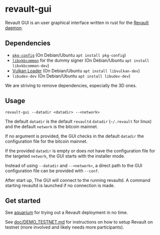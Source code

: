 # revault-gui

Revault GUI is an user graphical interface written in rust for the 
[Revault daemon](https://github.com/revault/revaultd).

## Dependencies

- [`pkg-config`](https://www.freedesktop.org/wiki/Software/pkg-config/) (On Debian/Ubuntu `apt install pkg-config`)
- [`libxkbcommon`](https://xkbcommon.org/) for the dummy signer (On Debian/Ubuntu `apt install libxkbcommon-dev`)
- [Vulkan Loader](https://github.com/KhronosGroup/Vulkan-Loader) (On Debian/Ubuntu `apt install libvulkan-dev`)
- `libudev-dev` (On Debian/Ubuntu `apt install libudev-dev`)

We are striving to remove dependencies, especially the 3D ones.

## Usage

`revault-gui --datadir <datadir> --<network>`

The default `datadir` is the default `revaultd` `datadir` (`~/.revault`
for linux) and the default `network` is the bitcoin mainnet.

If no argument is provided, the GUI checks in the default `datadir` 
the configuration file for the bitcoin mainnet.

If the provided `datadir` is empty or does not have the configuration
file for the targeted `network`, the GUI starts with the installer mode.

Instead of using `--datadir` and `--<network>`, a direct path to
the GUI configuration file can be provided with `--conf`.

After start up, The GUI will connect to the running revaultd.
A command starting revaultd is launched if no connection is made.

## Get started

See [aquarium](https://github.com/revault/aquarium) for trying out a
Revault deployment in no time. 

See [doc/DEMO_TESTNET.md](doc/DEMO_TESTNET.md) for instructions on how
to setup Revault on testnet (more involved and likely needs more
participants).
